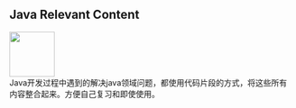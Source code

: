 ## Java Relevant Content<br>
<img src="http://ico.ooopic.com/ajax/iconpng/?id=135303.png" width="80" height = "80"/><br>
Java开发过程中遇到的解决java领域问题，都使用代码片段的方式，将这些所有内容整合起来。方便自己复习和即使使用。<br>